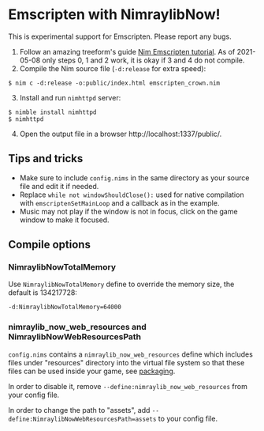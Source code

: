 # Emscripten with NimraylibNow!

This is experimental support for Emscripten. Please report any bugs.

1. Follow an amazing treeform's guide [Nim Emscripten tutorial]. As of 2021-05-08
   only steps 0, 1 and 2 work, it is okay if 3 and 4 do not compile.
2. Compile the Nim source file (`-d:release` for extra speed):
```
$ nim c -d:release -o:public/index.html emscripten_crown.nim
```
3. Install and run `nimhttpd` server:
```
$ nimble install nimhttpd
$ nimhttpd
```
4. Open the output file in a browser http://localhost:1337/public/.

[Nim Emscripten tutorial]: https://github.com/treeform/nim_emscripten_tutorial

## Tips and tricks

- Make sure to include `config.nims` in the same directory as your source file
  and edit it if needed.
- Replace `while not windowShouldClose():` used for native compilation
  with `emscriptenSetMainLoop` and a callback as in the example.
- Music may not play if the window is not in focus, click on the game window to
  make it focused.

## Compile options

### NimraylibNowTotalMemory

Use `NimraylibNowTotalMemory` define to override the memory size, the default is
134217728:
```
-d:NimraylibNowTotalMemory=64000
```

### nimraylib_now_web_resources and NimraylibNowWebResourcesPath

`config.nims` contains a `nimraylib_now_web_resources` define which includes
files under "resources" directory into the virtual file system so that
these files can be used inside your game, see [packaging](https://emscripten.org/docs/porting/files/packaging_files.html).

In order to disable it, remove `--define:nimraylib_now_web_resources` from your
config file.

In order to change the path to "assets", add `--define:NimraylibNowWebResourcesPath=assets`
to your config file.

